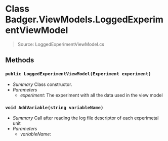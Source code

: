 # Class Badger.ViewModels.LoggedExperimentViewModel
> Source: LoggedExperimentViewModel.cs
## Methods
### `public LoggedExperimentViewModel(Experiment experiment)`
* *Summary*
  Class constructor.
* *Parameters*
  * _experiment_: The experiment with all the data used in the view model
### `void AddVariable(string variableName)`
* *Summary*
  Call after reading the log file descriptor of each experimetal unit
* *Parameters*
  * _variableName_: 
